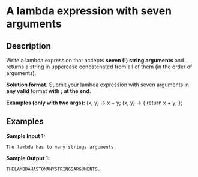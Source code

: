 # A lambda expression with seven arguments

## Description
Write a lambda expression that accepts **seven (!) string arguments** and returns a string in uppercase concatenated from all of them (in the order of arguments).

**Solution format.** Submit your lambda expression with seven arguments in **any valid** format **with ; at the end**.

**Examples (only with two args):** (x, y) -> x + y; (x, y) -> { return x + y; };

## Examples
**Sample Input 1:**
```console
The lambda has to many strings arguments.
```

**Sample Output 1:**
```console
THELAMBDAHASTOMANYSTRINGSARGUMENTS.
```